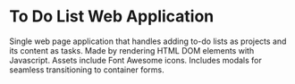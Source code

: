 # To Do List Web Application

Single web page application that handles adding to-do lists as projects and its content as tasks. Made by rendering HTML DOM elements with Javascript. 
Assets include Font Awesome icons. Includes modals for seamless transitioning to container forms.
